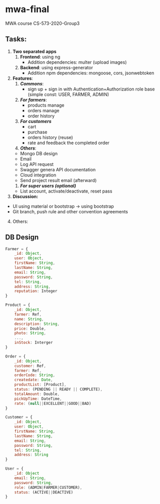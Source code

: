 # mwa-final
MWA course CS-573-2020-Group3

## Tasks:

1. **Two separated apps**
    1. **Frontend**: using ng
       * Addition dependencies: multer (upload images)
    2. **Backend**: using express-generator
       * Addition npm dependencies: mongoose, cors, jsonwebtoken
2. **Features**:
    1. **_Commons_**:
       * sign up + sign in with Authentication+Authorization role base (simple const: USER, FARMER, ADMIN)
    1. **_For farmers_**:
       * products manage
       * orders manage
       * order history
    1. **_For customers_**
        * cart
        * purchase
        * orders history (reuse)
        * rate and feedback the completed order
    1. **_Others_**:
      * Mongo DB design
      * Email
      * Log API request
      * Swagger genera API documentation
      * Cloud integration
      * Send project result email (afterward)
    1. **_For super users (optional)_**
      * List account, activate/deactivate, reset pass
3. **Discussion:**
* UI using material or bootstrap -> using bootstrap
* Git branch, push rule and other convention agreements
4. Others:

## DB Design

```javascript
Farmer = {
    _id: Object,
    user: Object,
    firstName: String, 
    lastName: String,
    email: String,
    password: String,
    tel: String,
    address: String,
    reputation: Integer
}

Product = {
    _id: Object,
    farmer: Ref,
    name: String,
    description: String,
    price: Double,
    photo: String, 
    ...,
    inStock: Interger
}

Order = {
    _id: Object,
    customer: Ref,
    farmer: Ref,
    orderCode: String,
    createdate: Date,
    productList: [Product],
    status: (PENDING || READY || COMPLETE),
    totalAmount: Double,
    pickUpTime: DateTime,
    rate: (null||EXCELLENT||GOOD||BAD)
}

Customer = {
    _id: Object,
    user: Object,
    firstName: String, 
    lastName: String,
    email: String,
    password: String,
    tel: String,
    address: String
}

User = {
    _id: Object
    email: String,
    password: String,
    role: (ADMIN|FARMER|CUSTOMER),
    status: (ACTIVE||DEACTIVE)
}
```